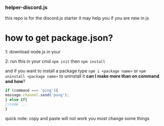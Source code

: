 ### __helper-discord.js__
this repo is for the discord.js starter it may help you if you are new in js


# how to get package.json?
1: download node.js in your 

2: run this in your cmd `npm init` then `npm install` 

and if you want to install a package type `npm i <package name>` or `npm uninstall <package name>` to uninstall it
__can I make more than on command and how__?
```js
if (command === 'ping'){
massage.channel.send('pong');
} else if{
//code ...
}
```
quick note: copy and paste will not work you most change some things
